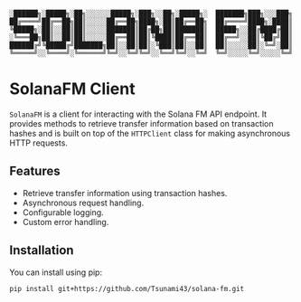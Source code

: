 ```plaintext

░██████╗░█████╗░██╗░░░░░░█████╗░███╗░░██╗░█████╗░  ███████╗███╗░░░███╗
██╔════╝██╔══██╗██║░░░░░██╔══██╗████╗░██║██╔══██╗  ██╔════╝████╗░████║
╚█████╗░██║░░██║██║░░░░░███████║██╔██╗██║███████║  █████╗░░██╔████╔██║
░╚═══██╗██║░░██║██║░░░░░██╔══██║██║╚████║██╔══██║  ██╔══╝░░██║╚██╔╝██║
██████╔╝╚█████╔╝███████╗██║░░██║██║░╚███║██║░░██║  ██║░░░░░██║░╚═╝░██║
╚═════╝░░╚════╝░╚══════╝╚═╝░░╚═╝╚═╝░░╚══╝╚═╝░░╚═╝  ╚═╝░░░░░╚═╝░░░░░╚═╝
```
#
# SolanaFM Client

`SolanaFM` is a client for interacting with the Solana FM API endpoint. It provides methods to retrieve transfer information based on transaction hashes and is built on top of the `HTTPClient` class for making asynchronous HTTP requests.

## Features

- Retrieve transfer information using transaction hashes.
- Asynchronous request handling.
- Configurable logging.
- Custom error handling.

## Installation

You can install using pip:

```bash
pip install git+https://github.com/Tsunami43/solana-fm.git
```
